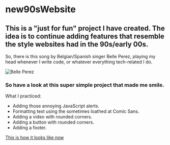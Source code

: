 # new90sWebsite

## This is a "just for fun" project I have created. The idea is to continue adding features that resemble the style websites had in the 90s/early 00s.
So, there is this song by Belgian/Spanish singer Belle Perez, playing my head whenever I write code, or whatever everything tech-related I do. 

 ![Belle Perez](https://static.standaard.be/Assets/Images_Upload/2006/05/08/belle06.jpg?maxheight=416&maxwidth=568&scale=both) 
 
### So have a look at this super simple project that made me smile. 

What I practiced: 

- Adding those annoying JavaScript alerts.
- Formatting text using the sometimes loathed at Comic Sans.
- Adding a video with rounded corners.
- Adding a button with rounded corners.
- Adding a footer.

[This is how it looks like now](https://codepen.io/GreCodes/full/YzvKPGw)
